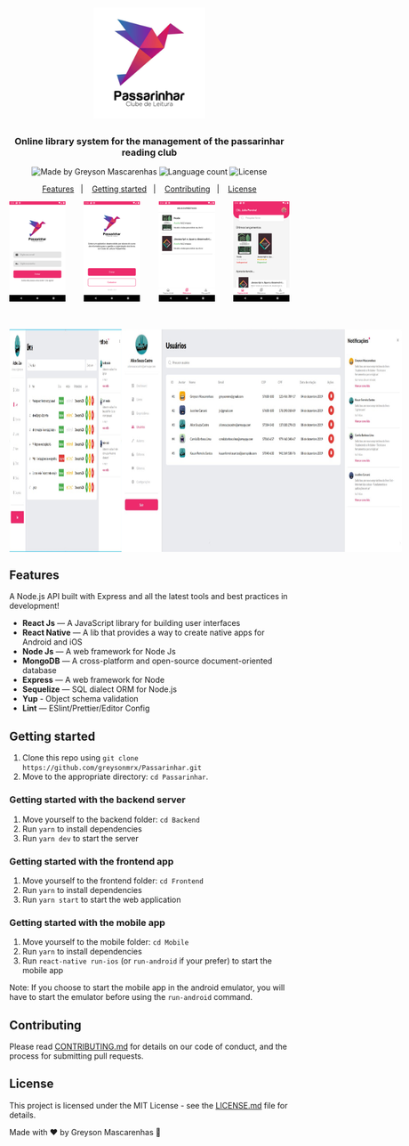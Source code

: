 <h1 align="center">
 <img src="./Frontend/src/assets/logo.jpg" height="200px" alt="Passarinhar"/>
</h1>

<h3 align="center">
 Online library system for the management of the passarinhar reading club
</h3>

<div align="center">
  <img alt="Made by Greyson Mascarenhas" src="https://img.shields.io/badge/made%20by-Greyson%20Mascarenhas-%23ed2b6c"/>
  <img alt="Language count" src="https://img.shields.io/github/languages/count/greysonmrx/Passarinhar?color=%23ed2b6c"/>
  <img alt="License" src="https://img.shields.io/badge/license-MIT-%23ed2b6c"/>
</div>

<p align="center">
  <a href="#features">Features</a>&nbsp;&nbsp;&nbsp;|&nbsp;&nbsp;&nbsp;
  <a href="#getting-started">Getting started</a>&nbsp;&nbsp;&nbsp;|&nbsp;&nbsp;&nbsp;
  <a href="#contributing">Contributing</a>&nbsp;&nbsp;&nbsp;|&nbsp;&nbsp;&nbsp;
  <a href="#license">License</a>
</p>

<div align="center" style="display: flex; justify-content: space-between;">
  <img src="./s5.png" alt="Screenshot" width="20%"/>
  <img src="./s4.png" alt="Screenshot" width="20%"/>
  <img src="./s2.png" alt="Screenshot" width="20%"/>
  <img src="./s1.png" alt="Screenshot" width="20%"/>
</div>

<div align="center" style="display: flex; justify-content: space-between; margin-top: 50px;">
  <img src="./s6.jpeg" alt="Screenshot" width="40%"/>
  <img src="./s7.PNG" alt="Screenshot" height="400px"/>
</div>

## Features

A Node.js API built with Express and all the latest tools and best practices in development!

- **React Js** — A JavaScript library for building user interfaces
- **React Native** — A lib that provides a way to create native apps for Android and iOS
- **Node Js** — A web framework for Node Js
- **MongoDB** — A cross-platform and open-source document-oriented database
- **Express** — A web framework for Node
- **Sequelize** — SQL dialect ORM for Node.js
- **Yup** - Object schema validation
- **Lint** — ESlint/Prettier/Editor Config

## Getting started

1. Clone this repo using `git clone https://github.com/greysonmrx/Passarinhar.git`
2. Move to the appropriate directory: `cd Passarinhar`.<br />

### Getting started with the backend server

1. Move yourself to the backend folder: `cd Backend`
2. Run `yarn` to install dependencies<br />
3. Run `yarn dev` to start the server

### Getting started with the frontend app

1. Move yourself to the frontend folder: `cd Frontend`
2. Run `yarn` to install dependencies<br />
3. Run `yarn start` to start the web application

### Getting started with the mobile app

1. Move yourself to the mobile folder: `cd Mobile`
2. Run `yarn` to install dependencies<br />
3. Run `react-native run-ios` (or `run-android` if your prefer) to start the mobile app

Note: If you choose to start the mobile app in the android emulator, you will have to start the emulator before using
the `run-android` command.

## Contributing

Please read [CONTRIBUTING.md](CONTRIBUTING.md) for details on our code of conduct, and the process for submitting pull requests.

## License

This project is licensed under the MIT License - see the [LICENSE.md](LICENSE.md) file for details.

Made with :hearts: by Greyson Mascarenhas :wave:
